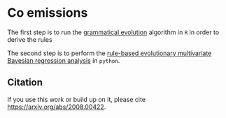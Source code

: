 # Co emissions

The first step is to run the [grammatical evolution](emissions_gramevol.Rmd) algorithm in `R` in order to derive the rules

The second step is to perform the [rule-based evolutionary multivariate Bayesian regression analysis](emissions_analysis.ipynb) in `python`.

## Citation
If you use this work or build up on it, please cite https://arxiv.org/abs/2008.00422.
